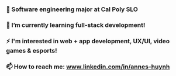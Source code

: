 
### 💬 Software engineering major at Cal Poly SLO
### 🌱 I’m currently learning full-stack development!
### ⚡ I'm interested in web + app development, UX/UI, video games & esports!
### 📫 How to reach me: www.linkedin.com/in/annes-huynh

<!--
**alnhuynh/alnhuynh** is a ✨ _special_ ✨ repository because its `README.md` (this file) appears on your GitHub profile.

Here are some ideas to get you started:

- 🔭 I’m currently working on ...
- 🌱 I’m currently learning ...
- 👯 I’m looking to collaborate on ...
- 🤔 I’m looking for help with ...
- 💬 Ask me about ...
- 📫 How to reach me: ...
- 😄 Pronouns: ...
- ⚡ Fun fact: ...
-->
